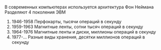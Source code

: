 В современных компьютерах используется архитектура Фон Неймана
Разделяют 4 поколения ЭВМ
1. 1946-1958
    Перфокарты, тысячи операций в секунду
2. 1959-1963
    Магнитные ленты, сотни тысяч операций в секунду
3. 1964-1976
    Магнитные ленты и диски, миллионы операций в секунду
4. 1977-...
    Разные виды хранения, десятки миллионов операций в секунду
